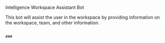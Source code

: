 Intelligence Workspace Assistant Bot

This bot will assist the user in the workspace by providing information on the workspace, team, and other information.
```

###


